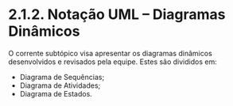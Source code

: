 # 2.1.2. Notação UML – Diagramas Dinâmicos

O corrente subtópico visa apresentar os diagramas dinâmicos desenvolvidos e revisados pela equipe. Estes são divididos em: 
- Diagrama de Sequências;
- Diagrama de Atividades;
- Diagrama de Estados.